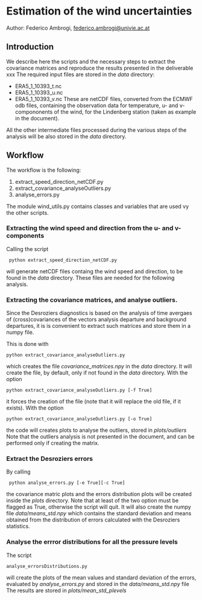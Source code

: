 # Estimation of the wind uncertainties

  Author: Federico Ambrogi, federico.ambrogi@univie.ac.at



## Introduction
We describe here the scripts and the necessary steps to extract the covariance matrices
and reproduce the results presented in the deliverable xxx
The required input files are stored in the *data* directory:
- ERA5_1_10393_t.nc
- ERA5_1_10393_u.nc
- ERA5_1_10393_v.nc
These are netCDF files, converted from the ECMWF odb files, containing the observation data for temperature, u- and v-compononents of the wind,
for the Lindenberg station (taken as example in the document).

All the other intermediate files processed during the various steps of the analysis will be also 
stored in the *data* directory.

## Workflow
The workflow is the following:
1. extract_speed_direction_netCDF.py 
2. extract_covariance_analyseOutliers.py
3. analyse_errors.py 

The module wind_utils.py contains classes and variables that are used vy the other scripts.

### Extracting the wind speed and direction from the u- and v-components
Calling the script

` python extract_speed_direction_netCDF.py` 

will generate netCDF files containg the wind speed and direction, to be found in the *data* directory.
These files are needed for the following analysis.

### Extracting the covariance matrices, and analyse outliers.
Since the Desroziers diagnostics is based on the analysis of time avergaes of (cross)covariances of the vectors analysis departure
 and background departures, it is is convenient to extract such matrices and store them in a numpy file.

This is done with

`python extract_covariance_analyseOutliers.py`

which creates the file *covariance_matrices.npy* in the *data* directory.
It will create the file, by default, only if not found in the *data* directory.
With the option

`python extract_covariance_analyseOutliers.py [-f True] `

it forces the creation of the file (note that it will replace the old file, if it exists).
With the option

`python extract_covariance_analyseOutliers.py [-o True] `

the code will creates plots to analyse the outliers, stored in *plots/outliers*
Note that the outliers analysis is not presented in the document, and can be performed
only if creating the matrix.

### Extract the Desroziers errors
By calling

` python analyse_errors.py [-e True][-c True]`

the covariance matric plots and the errors distribution plots will be created inside the *plots* directory.
Note that at least of the two option must be flagged as True, otherwise the script will quit.
It will also create the numpy file *data/means_std.npy* which contains
the standard deviation and means obtained from the distribution of errors
calculated with the Desroziers statistics.

### Analyse the errror distributions for all the pressure levels
The script 

`analyse_errorsDistributions.py`

will create the plots of the mean values and standard deviation of the errors, 
evaluated by *analyse_errors.py* and stored in the *data/means_std.npy* file
The results are stored in *plots/mean_std_plevels*



 